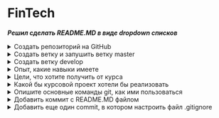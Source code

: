 # FinTech
***Решил сделать README.MD в виде dropdown списков***

<details> <summary>Создать репозиторий на GitHub</summary> 

На GitHub был создан пустой репозиторий под названием [fintech](https://github.com/TblPK/fintech/)
</details>

<details> <summary>Создать ветку и запушить ветку master</summary>

С помощью следующих команд была создана и запушена ветка master на удаленный репозиторий (он же GitHub):
```
git init
git commit --allow-empty -m "--allow-empty"
git remote add origin https://github.com/TblPK/fintech.git
git push -u origin master
```
</details>

<details> <summary>Создать ветку develop</summary>

Чтобы создать ветку и сразу переключиться на неё, можно выполнить команду: `git checkout -b develop`
</details>

<details> <summary>Опыт, какие навыки имеете</summary>

У меня нет огромного опыта разработки. В основном я занимался созданием мелких приложений для изучения различных языков программирования (Java, C++, Python, Kotlin, ~~MatLab~~).

Из более-менее серьезных проектов:
- Курсовая работа: реализация функциональности сохранения отрисовываемых на сцене объектов в приложении на Android с использованием Java. (репозиторий приватный)
- Делал для себя: реализация простого клиент-серверного приложения на чистой Java [GitHub](https://github.com/TblPK/client-server-application).

Kotlin был выбран для изучения алгоритмов и структур данных, ну и для решения задач на LeetCode.
</details>

<details> <summary>Цели, что хотите получить от курса</summary>

Как уже было написано в анкете: надеюсь, что обучение позволит мне получить фундаментальные знания и навыки, необходимые для успешной карьеры в области разработки программного обеспечения. Будучи оснащенным этими навыками, я смогу выполнять сложные задачи, создавать инновационные проекты и продвигаться в своей профессиональной сфере.
</details>

<details> <summary>Какой бы курсовой проект хотели бы реализовать</summary>

Пока еще не определился с курсовым проектом :)
</details>

<details> <summary>Опишите основные команды git, как ими пользоваться</summary>

Команды git можно разделить на следующие типы:

<u>1. Команды управления репозиторием</u>:
- `git init`: инициализирует новый репозиторий Git в текущем каталоге.
- `git clone`: клонирует существующий репозиторий Git на локальную машину.
- `git remote`: управляет удаленными репозиториями, связанными с локальным.
- `git config`: устанавливает или просматривает конфигурационные параметры.

<u>2. Команды управления изменениями</u>:
- `git add`: индексирует изменения для коммита.
- `git commit`: создает новый коммит с индексированными изменениями.
- `git reset`: позволяет отменить изменения в репозитории.
- `git revert`: создает новый коммит, который отменяет изменения.

<u>3. Команды управления ветками</u>:
- `git branch`: отображает, создает или удаляет ветки.
- `git checkout`: переключается между ветками или восстанавливает файлы.
- `git merge`: сливает изменения из одной ветки в другую.
- `git rebase`: перебазирует текущую ветку на другую ветку.

<u>4. Команды управления удаленными репозиториями</u>:
- `git push`: отправляет локальные коммиты на удаленный репозиторий.
- `git pull`: получает изменения с удаленного репозитория со слиянием.
- `git fetch`: получает изменения с удаленного репозитория без слияния.

<u>5. Команды просмотра истории и состояния</u>:
- `git log`: отображает историю коммитов.
- `git status`: показывает текущее состояние репозитория.
- `git diff`: показывает различия между коммитами, ветками или файлами.
- `git show`: показывает информацию о коммите, внесенные в него.

У каждой команды есть определенные ключи, которые предоставляют дополнительные опции и функциональность.
Пример ключей: -a (--all), -m (--message), -d (--delete)

***Пример использования***:

init: проинициализируем локальный репозиторий.
- `git init`

clone: скопируем наш удаленный репозиторий.
- `git clone https://github.com/TblPK/fintech`

add: проиндексируем файл.
- `git add README.MD`

commit: закоммитим индексированные файлы.
- `git commit -m "add README.MD"`

push: запушим изменения из локальной ветки main в удаленную ветку main.
- `git push origin main`

pull: сольем изменения из удаленной ветки main в локальную ветки main.
- `git pull origin main`
</details>

<details> <summary>Добавить коммит с README.MD файлом</summary>

Мы уже находимся в ветке develop. Теперь проиндексируем файл README.MD и закоммитим.
```
git add README.MD
git commit -m "add README.MD"
```
</details>

<details> <summary>Добавить еще один commit, в котором настроить файл .gitignore</summary>

Сделаем так, чтобы git игнорировал все файлы и папки, кроме нужных.
```
*
!README.md
!.gitignore
!learngitbranching1.png
!learngitbranching2.png
```

Закоммитим и запушим все изменения с помощью консоли. Создадим pull request на GitHub:
```
git add .
git commit -m "add .gitignore"
git push origin develop
```
</details>

